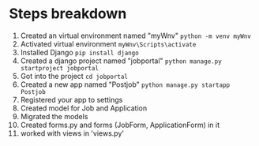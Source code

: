 # Steps breakdown

1. Created an virtual environment named "myWnv" ```python -m venv myWnv```
2. Activated virtual environment ```myWnv\Scripts\activate```
3. Installed Django ```pip install django```
4. Created a django project named "jobportal" ```python manage.py startproject jobportal```
5. Got into the project ```cd jobportal```
6. Created a new app named "Postjob" ```python manage.py startapp Postjob```
7. Registered your app to settings
8. Created model for Job and Application
9. Migrated the models
10. Created forms.py and forms (JobForm, ApplicationForm) in it
11. worked with views in 'views.py'
